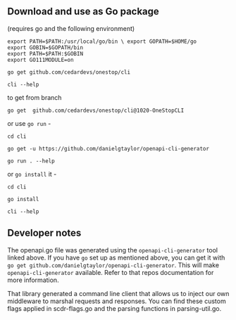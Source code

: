 

## Download and use as Go package
(requires go and the following environment)

```
export PATH=$PATH:/usr/local/go/bin \ export GOPATH=$HOME/go
export GOBIN=$GOPATH/bin
export PATH=$PATH:$GOBIN
export GO111MODULE=on
```

`go get github.com/cedardevs/onestop/cli`

`cli --help`

to get from branch

`go get  github.com/cedardevs/onestop/cli@1020-OneStopCLI`

or use `go run` -

`cd cli`

`go get -u https://github.com/danielgtaylor/openapi-cli-generator`

`go run . --help`

or `go install` it -

`cd cli`

`go install`

`cli --help`



## Developer notes

The openapi.go file was generated using the `openapi-cli-generator` tool linked above. If you have `go` set up as mentioned above, you can get it with `go get github.com/danielgtaylor/openapi-cli-generator`. This will make `openapi-cli-generator` available. Refer to that repos documentation for more information.

That library generated a command line client that allows us to inject our own middleware to marshal requests and responses. You can find these custom flags applied in scdr-flags.go and the parsing functions in parsing-util.go.
